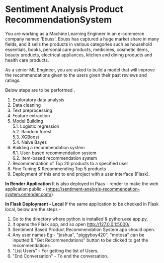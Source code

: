 # Sentiment Analysis Product RecommendationSystem

You are working as a Machine Learning Engineer in an e-commerce company named 'Ebuss'. Ebuss has captured a huge market share in many fields, and it sells the products in various categories such as household essentials, books, personal care products, medicines, cosmetic items, beauty products, electrical appliances, kitchen and dining products and health care products.

As a senior ML Engineer, you are asked to build a model that will improve the recommendations given to the users given their past reviews and ratings.

Below steps are to be performed .

1. Exploratory data analysis
2. Data cleaning
3. Text preprocessing
4. Feature extraction
5. Model Building \
   5.1. Logistic regression \
   5.2. Random forest \
   5.3. XGBoost \
   5.4. Naive Bayes
6. Building a recommendation system \
   6.1. User-based recommendation system \
   6.2. Item-based recommendation system
7. Recommendation of Top 20 products to a specified user
8. Fine Tuning & Recommending Top 5 products
9. Deployment of this end to end project with a user interface (Flask).

**In Render Application** 
It is also deployed in Paas - render to make the web application public - (https://sentiment-analysis-recommendation-system.onrender.com/)

**In Flask Deployment - Local**
If the same application to be checked in Flask local, below are the steps -
1. Go to the directory where python is installed & <directory where python is installed>python.exe <directory where app.py is available>app.py.
2. It opens the Flask app, and so open http://127.0.0.1:5000/.
3. Sentiment Based Product Recommendation System app should open.
4. Any user names Eg:- "joshua", "piggyboy420", "motosa" can be inputted & "Get Recommendations" button to be clicked to get the recommendations.
5. "List Users" - For getting the list of Users.
6. "End Conversation" - To end the conversation.
